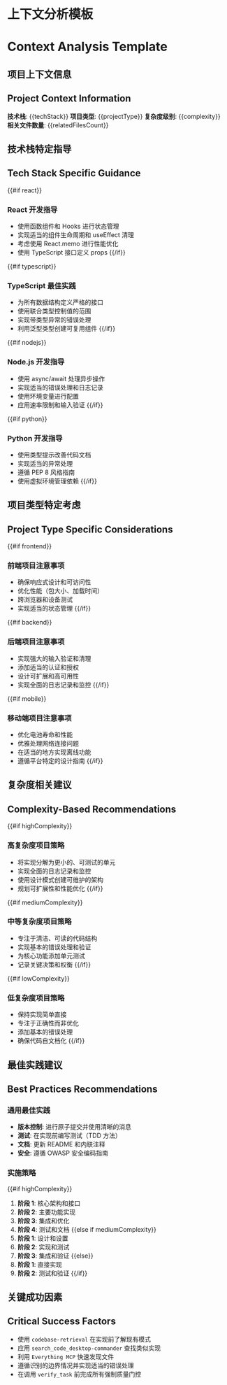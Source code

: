 # 上下文分析模板
# Context Analysis Template

## 项目上下文信息
## Project Context Information

**技术栈**: {{techStack}}
**项目类型**: {{projectType}}
**复杂度级别**: {{complexity}}
**相关文件数量**: {{relatedFilesCount}}

## 技术栈特定指导
## Tech Stack Specific Guidance

{{#if react}}
### React 开发指导
- 使用函数组件和 Hooks 进行状态管理
- 实现适当的组件生命周期和 useEffect 清理
- 考虑使用 React.memo 进行性能优化
- 使用 TypeScript 接口定义 props
{{/if}}

{{#if typescript}}
### TypeScript 最佳实践
- 为所有数据结构定义严格的接口
- 使用联合类型控制值的范围
- 实现带类型异常的错误处理
- 利用泛型类型创建可复用组件
{{/if}}

{{#if nodejs}}
### Node.js 开发指导
- 使用 async/await 处理异步操作
- 实现适当的错误处理和日志记录
- 使用环境变量进行配置
- 应用速率限制和输入验证
{{/if}}

{{#if python}}
### Python 开发指导
- 使用类型提示改善代码文档
- 实现适当的异常处理
- 遵循 PEP 8 风格指南
- 使用虚拟环境管理依赖
{{/if}}

## 项目类型特定考虑
## Project Type Specific Considerations

{{#if frontend}}
### 前端项目注意事项
- 确保响应式设计和可访问性
- 优化性能（包大小、加载时间）
- 跨浏览器和设备测试
- 实现适当的状态管理
{{/if}}

{{#if backend}}
### 后端项目注意事项
- 实现强大的输入验证和清理
- 添加适当的认证和授权
- 设计可扩展和高可用性
- 实现全面的日志记录和监控
{{/if}}

{{#if mobile}}
### 移动端项目注意事项
- 优化电池寿命和性能
- 优雅处理网络连接问题
- 在适当的地方实现离线功能
- 遵循平台特定的设计指南
{{/if}}

## 复杂度相关建议
## Complexity-Based Recommendations

{{#if highComplexity}}
### 高复杂度项目策略
- 将实现分解为更小的、可测试的单元
- 实现全面的日志记录和监控
- 使用设计模式创建可维护的架构
- 规划可扩展性和性能优化
{{/if}}

{{#if mediumComplexity}}
### 中等复杂度项目策略
- 专注于清洁、可读的代码结构
- 实现基本的错误处理和验证
- 为核心功能添加单元测试
- 记录关键决策和权衡
{{/if}}

{{#if lowComplexity}}
### 低复杂度项目策略
- 保持实现简单直接
- 专注于正确性而非优化
- 添加基本的错误处理
- 确保代码自文档化
{{/if}}

## 最佳实践建议
## Best Practices Recommendations

### 通用最佳实践
- **版本控制**: 进行原子提交并使用清晰的消息
- **测试**: 在实现前编写测试（TDD 方法）
- **文档**: 更新 README 和内联注释
- **安全**: 遵循 OWASP 安全编码指南

### 实施策略
{{#if highComplexity}}
1. **阶段 1**: 核心架构和接口
2. **阶段 2**: 主要功能实现
3. **阶段 3**: 集成和优化
4. **阶段 4**: 测试和文档
{{else if mediumComplexity}}
1. **阶段 1**: 设计和设置
2. **阶段 2**: 实现和测试
3. **阶段 3**: 集成和验证
{{else}}
1. **阶段 1**: 直接实现
2. **阶段 2**: 测试和验证
{{/if}}

## 关键成功因素
## Critical Success Factors

- 使用 `codebase-retrieval` 在实现前了解现有模式
- 应用 `search_code_desktop-commander` 查找类似实现
- 利用 `Everything MCP` 快速发现文件
- 遵循识别的边界情况并实现适当的错误处理
- 在调用 `verify_task` 前完成所有强制质量门控